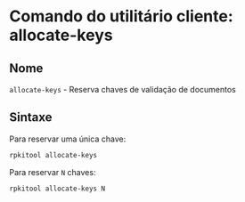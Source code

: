 ﻿# Comando do utilitário cliente: **allocate-keys**

## Nome

`allocate-keys` - Reserva chaves de validação de documentos

## Sintaxe

Para reservar uma única chave:

```sh
rpkitool allocate-keys
```

Para reservar `N` chaves:

```sh
rpkitool allocate-keys N
```
